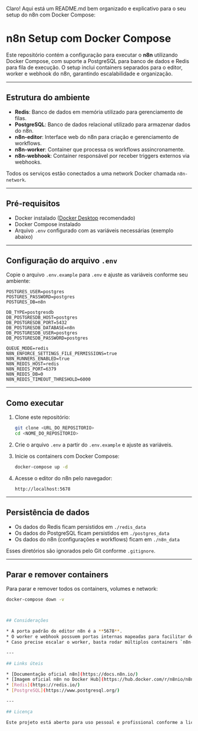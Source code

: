 Claro! Aqui está um README.md bem organizado e explicativo para o seu setup do n8n com Docker Compose:

# n8n Setup com Docker Compose

Este repositório contém a configuração para executar o **n8n** utilizando Docker Compose, com suporte a PostgreSQL para banco de dados e Redis para fila de execução. O setup inclui containers separados para o editor, worker e webhook do n8n, garantindo escalabilidade e organização.

---

## Estrutura do ambiente

- **Redis**: Banco de dados em memória utilizado para gerenciamento de filas.
- **PostgreSQL**: Banco de dados relacional utilizado para armazenar dados do n8n.
- **n8n-editor**: Interface web do n8n para criação e gerenciamento de workflows.
- **n8n-worker**: Container que processa os workflows assincronamente.
- **n8n-webhook**: Container responsável por receber triggers externos via webhooks.

Todos os serviços estão conectados a uma network Docker chamada `n8n-network`.

---

## Pré-requisitos

- Docker instalado ([Docker Desktop](https://www.docker.com/products/docker-desktop) recomendado)
- Docker Compose instalado
- Arquivo `.env` configurado com as variáveis necessárias (exemplo abaixo)

---

## Configuração do arquivo `.env`

Copie o arquivo `.env.example` para `.env` e ajuste as variáveis conforme seu ambiente:

```env
POSTGRES_USER=postgres
POSTGRES_PASSWORD=postgres
POSTGRES_DB=n8n

DB_TYPE=postgresdb
DB_POSTGRESDB_HOST=postgres
DB_POSTGRESDB_PORT=5432
DB_POSTGRESDB_DATABASE=n8n
DB_POSTGRESDB_USER=postgres
DB_POSTGRESDB_PASSWORD=postgres

QUEUE_MODE=redis
N8N_ENFORCE_SETTINGS_FILE_PERMISSIONS=true
N8N_RUNNERS_ENABLED=true
N8N_REDIS_HOST=redis
N8N_REDIS_PORT=6379
N8N_REDIS_DB=0
N8N_REDIS_TIMEOUT_THRESHOLD=6000
````

---

## Como executar

1. Clone este repositório:

   ```bash
   git clone <URL_DO_REPOSITORIO>
   cd <NOME_DO_REPOSITORIO>
   ```

2. Crie o arquivo `.env` a partir do `.env.example` e ajuste as variáveis.

3. Inicie os containers com Docker Compose:

   ```bash
   docker-compose up -d
   ```

4. Acesse o editor do n8n pelo navegador:

   ```
   http://localhost:5678
   ```

---

## Persistência de dados

* Os dados do Redis ficam persistidos em `./redis_data`
* Os dados do PostgreSQL ficam persistidos em `./postgres_data`
* Os dados do n8n (configurações e workflows) ficam em `./n8n_data`

Esses diretórios são ignorados pelo Git conforme `.gitignore`.

---

## Parar e remover containers

Para parar e remover todos os containers, volumes e network:

```bash
docker-compose down -v



## Considerações

* A porta padrão do editor n8n é a **5678**.
* O worker e webhook possuem portas internas mapeadas para facilitar debug, mas normalmente não são acessadas diretamente.
* Caso precise escalar o worker, basta rodar múltiplos containers `n8n-worker` usando a mesma network e volumes.

---

## Links úteis

* [Documentação oficial n8n](https://docs.n8n.io/)
* [Imagem oficial n8n no Docker Hub](https://hub.docker.com/r/n8nio/n8n)
* [Redis](https://redis.io/)
* [PostgreSQL](https://www.postgresql.org/)

---

## Licença

Este projeto está aberto para uso pessoal e profissional conforme a licença do seu ambiente.


